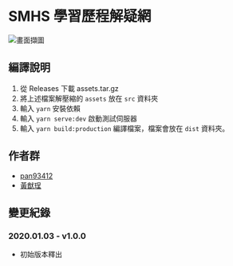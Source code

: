 # SMHS 學習歷程解疑網
![畫面擷圖](https://user-images.githubusercontent.com/28441561/72222294-0bf60980-359e-11ea-8a73-4656140e8268.png)

## 編譯說明
1. 從 Releases 下載 assets.tar.gz
2. 將上述檔案解壓縮的 `assets` 放在 `src` 資料夾
3. 輸入 `yarn` 安裝依賴
4. 輸入 `yarn serve:dev` 啟動測試伺服器
5. 輸入 `yarn build:production` 編譯檔案，檔案會放在 `dist` 資料夾。

## 作者群
- [pan93412](https://github.com/pan93412)
- [黃猷珵](https://github.com/youualan87)

## 變更紀錄
### 2020.01.03 - v1.0.0
- 初始版本釋出